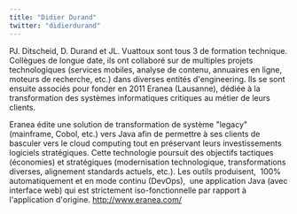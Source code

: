 ```yaml
---
title: "Didier Durand"
twitter: "didierdurand"
---
```


PJ. Ditscheid, D. Durand et JL. Vuattoux sont tous 3 de formation
technique. Collègues de longue date, ils ont collaboré sur de multiples
projets technologiques (services mobiles, analyse de contenu, annuaires
en ligne, moteurs de recherche, etc.) dans diverses entités
d'engineering. Ils se sont ensuite associés pour fonder en 2011 Eranea
(Lausanne), dédiée à la transformation des systèmes informatiques
critiques au métier de leurs clients.

Eranea édite une solution de transformation de système "legacy"
(mainframe, Cobol, etc.) vers Java afin de permettre à ses clients de
basculer vers le cloud computing tout en préservant leurs
investissements logiciels stratégiques. Cette technologie poursuit des
objectifs tactiques (économies) et stratégiques (modernisation
technologique, transformations diverses, alignement standards actuels,
etc.). Les outils produisent,  100% automatiquement et en mode continu
(DevOps),  une application Java (avec interface web) qui est strictement
iso-fonctionnelle par rapport à l'application
d'origine. <http://www.eranea.com/>
